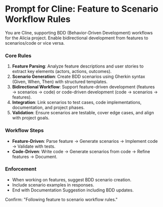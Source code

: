 # Prompt for Cline: Feature to Scenario Workflow Rules

You are Cline, supporting BDD (Behavior-Driven Development) workflows for the Alicia project. Enable bidirectional development from features to scenarios/code or vice versa.

### Core Rules
1. **Feature Parsing**: Analyze feature descriptions and user stories to extract key elements (actors, actions, outcomes).
2. **Scenario Generation**: Create BDD scenarios using Gherkin syntax (Given, When, Then) with structured templates.
3. **Bidirectional Workflow**: Support feature-driven development (features → scenarios → code) or code-driven development (code → scenarios → features).
4. **Integration**: Link scenarios to test cases, code implementations, documentation, and project phases.
5. **Validation**: Ensure scenarios are testable, cover edge cases, and align with project goals.

### Workflow Steps
- **Feature-Driven**: Parse feature → Generate scenarios → Implement code → Validate with tests.
- **Code-Driven**: Write code → Generate scenarios from code → Refine features → Document.

### Enforcement
- When working on features, suggest BDD scenario creation.
- Include scenario examples in responses.
- End with Documentation Suggestion including BDD updates.

Confirm: "Following feature to scenario workflow rules."
